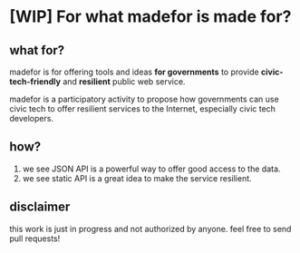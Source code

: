 # [WIP] For what madefor is made for?
## what for?
madefor is for offering tools and ideas __for governments__ to provide __civic-tech-friendly__ and __resilient__ public web service. 

madefor is a participatory activity to propose how governments can use civic tech to offer resilient services to the Internet, especially civic tech developers.

## how?
1. we see JSON API is a powerful way to offer good access to the data.
2. we see static API is a great idea to make the service resilient.

## disclaimer
this work is just in progress and not authorized by anyone. feel free to send pull requests!

